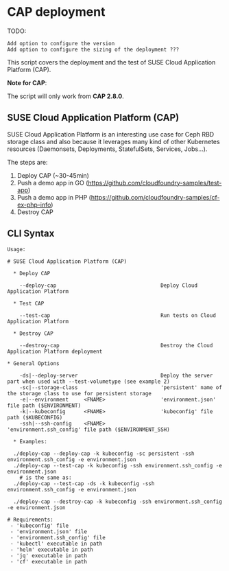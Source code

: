 # CAP deployment



TODO: 

```
Add option to configure the version
Add option to configure the sizing of the deployment ???
```



This script covers the deployment and the test of SUSE Cloud Application Platform (CAP).

**Note for CAP**:

The script will only work from **CAP 2.8.0**.

## SUSE Cloud Application Platform (CAP)

SUSE Cloud Application Platform is an interesting use case for Ceph RBD storage class 
and also because it leverages many kind of other Kubernetes 
resources (Daemonsets, Deployments, StatefulSets, Services, Jobs...).

The steps are:

1. Deploy CAP (~30-45min)
2. Push a demo app in GO (https://github.com/cloudfoundry-samples/test-app)
3. Push a demo app in PHP (https://github.com/cloudfoundry-samples/cf-ex-php-info)
4. Destroy CAP

## CLI Syntax

```
Usage:

# SUSE Cloud Application Platform (CAP)

  * Deploy CAP

    --deploy-cap                                  Deploy Cloud Application Platform

  * Test CAP

    --test-cap                                    Run tests on Cloud Application Platform

  * Destroy CAP

    --destroy-cap                                 Destroy the Cloud Application Platform deployment

* General Options

    -ds|--deploy-server                           Deploy the server part when used with --test-volumetype (see example 2)
    -sc|--storage-class                           'persistent' name of the storage class to use for persistent storage
    -e|--environment     <FNAME>                  'environment.json' file path ($ENVIRONMENT)
    -k|--kubeconfig      <FNAME>                  'kubeconfig' file path ($KUBECONFIG)
    -ssh|--ssh-config    <FNAME>                  'environment.ssh_config' file path ($ENVIRONMENT_SSH)

  * Examples:

  ./deploy-cap --deploy-cap -k kubeconfig -sc persistent -ssh environment.ssh_config -e environment.json
  ./deploy-cap --test-cap -k kubeconfig -ssh environment.ssh_config -e environment.json
    # is the same as:
  ./deploy-cap --test-cap -ds -k kubeconfig -ssh environment.ssh_config -e environment.json

  ./deploy-cap --destroy-cap -k kubeconfig -ssh environment.ssh_config -e environment.json

# Requirements:
 - 'kubeconfig' file
 - 'environment.json' file
 - 'environment.ssh_config' file
 - 'kubectl' executable in path
 - 'helm' executable in path
 - 'jq' executable in path
 - 'cf' executable in path
```
